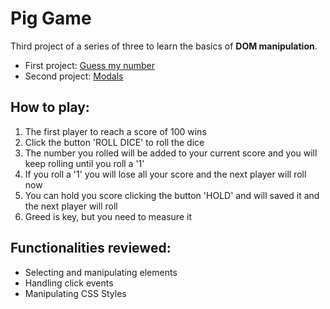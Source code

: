 # Pig Game

Third project of a series of three to learn the basics of **DOM manipulation**.

- First project: [Guess my number](https://github.com/Fernando-Lz/guess-my-number)
- Second project: [Modals](https://github.com/Fernando-Lz/modals)

## How to play:
1. The first player to reach a score of 100 wins
2. Click the button 'ROLL DICE' to roll the dice
3. The number you rolled will be added to your current score and you will keep rolling until you roll a '1'
4. If you roll a '1' you will lose all your score and the next player will roll now
5. You can hold you score clicking the button 'HOLD' and will saved it and the next player will roll
6. Greed is key, but you need to measure it

## Functionalities reviewed:
- Selecting and manipulating elements
- Handling click events
- Manipulating CSS Styles
